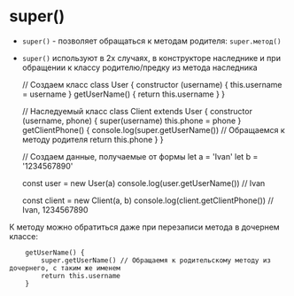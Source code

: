 # super()

- `super()` - позволяет обращаться к методам родителя: `super.метод()`
- `super()` используют в 2х случаях, в конструкторе наследнике и при обращении к классу родителю/предку из метода наследника

    // Создаем класс
    class User {
        constructor (username) {
            this.username = username
        }
        getUserName() {
            return this.username
        }
    }

    // Наследуемый класс
    class Client extends User {
        constructor (username, phone) {
            super(username)
            this.phone = phone
        }
        getClientPhone() {
            console.log(super.getUserName()) // Обращаемся к методу родителя
            return this.phone
        }
    }

    // Создаем данные, получаемые от формы
    let a = 'Ivan'
    let b = '1234567890'

    const user = new User(a)
    console.log(user.getUserName()) // Ivan

    const client = new Client(a, b)
    console.log(client.getClientPhone()) // Ivan, 1234567890

К методу можно обратиться даже при перезаписи метода в дочернем классе:

        getUserName() {
            super.getUserName() // Обращаемя к родительскому методу из дочернего, с таким же именем
            return this.username
        }